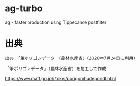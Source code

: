 # ag-turbo
ag - faster production using Tippecanoe postfilter

# 出典
出典：「筆ポリゴンデータ」（農林水産省）（2020年7月24日に利用）

「筆ポリゴンデータ」（農林水産省）を加工して作成

https://www.maff.go.jp/j/tokei/porigon/hudeporidl.html
